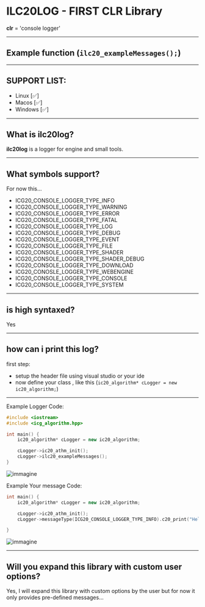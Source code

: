 # ILC20LOG - FIRST CLR Library
**clr** = 'console logger'

---

## Example function (`ilc20_exampleMessages();`)

---

## SUPPORT LIST:

- Linux [✅]
- Macos [✅]
- Windows [✅]

---

## What is ilc20log?

**ilc20log** is a logger for engine and small tools.

---

## What symbols support?

For now this...

- ICG20_CONSOLE_LOGGER_TYPE_INFO
- ICG20_CONSOLE_LOGGER_TYPE_WARNING
- ICG20_CONSOLE_LOGGER_TYPE_ERROR
- ICG20_CONSOLE_LOGGER_TYPE_FATAL
- ICG20_CONSOLE_LOGGER_TYPE_LOG
- ICG20_CONSOLE_LOGGER_TYPE_DEBUG
- ICG20_CONSOLE_LOGGER_TYPE_EVENT
- ICG20_CONSOLE_LOGGER_TYPE_FILE
- ICG20_CONSOLE_LOGGER_TYPE_SHADER
- ICG20_CONSOLE_LOGGER_TYPE_SHADER_DEBUG
- ICG20_CONSOLE_LOGGER_TYPE_DOWNLOAD
- ICG20_CONOSLE_LOGGER_TYPE_WEBENGINE
- ICG20_CONSOLE_LOGGER_TYPE_CONSOLE
- ICG20_CONSOLE_LOGGER_TYPE_SYSTEM

---

## is high syntaxed?
Yes

---

how can i print this log?
---

first step:
  - setup the header file using visual studio or your ide
  - now define your class , like this (`ic20_algorithm* cLogger = new ic20_algorithm;`)
---

Example Logger Code:

```cpp
#include <iostream>
#include <icg_algorithm.hpp>

int main() {
    ic20_algorithm* cLogger = new ic20_algorithm;

    cLogger->ic20_athm_init();
    cLogger->ilc20_exampleMessages();
}
```
![immagine](https://github.com/WhaGames/ilc20log/assets/130051824/60264840-cb19-47a0-bfe6-97defe133de5)


Example Your message Code:

```cpp
int main() {
	ic20_algorithm* cLogger = new ic20_algorithm;

	cLogger->ic20_athm_init();
	cLogger->messageType(ICG20_CONSOLE_LOGGER_TYPE_INFO).c20_print("Hello World");

}

```
![immagine](https://github.com/WhaGames/ilc20log/assets/130051824/5eb625c9-f5db-4de6-85c3-a137ec753627)

---

## Will you expand this library with custom user options?
Yes, I will expand this library with custom options by the user but for now it only provides pre-defined messages...

